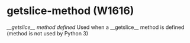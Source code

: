 # getslice-method (W1616)

*\_\_getslice\_\_ method defined* Used when a \_\_getslice\_\_ method is
defined (method is not used by Python 3)

